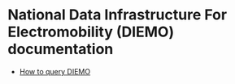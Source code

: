 # National Data Infrastructure For Electromobility (DIEMO) documentation

* [How to query DIEMO](https://github.com/SFOE/DIEMO-Documentation/blob/master/How%20to%20query%20DIEMO.md)
